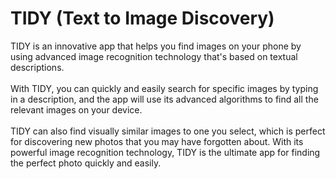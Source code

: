 # TIDY (Text to Image Discovery)
TIDY is an innovative app that helps you find images on your phone by using advanced image recognition technology that's based on textual descriptions. </br></br>
With TIDY, you can quickly and easily search for specific images by typing in a description, and the app will use its advanced algorithms to find all the relevant images on your device.</br></br>
TIDY can also find visually similar images to one you select, which is perfect for discovering new photos that you may have forgotten about. With its powerful image recognition technology, TIDY is the ultimate app for finding the perfect photo quickly and easily. 

